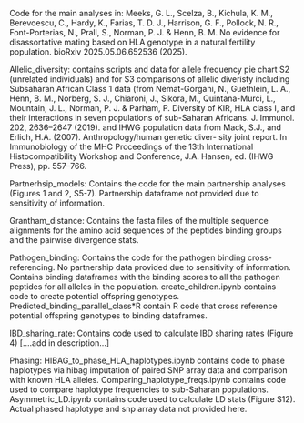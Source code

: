 Code for the main analyses in:
Meeks, G. L., Scelza, B., Kichula, K. M., Berevoescu, C., Hardy, K., Farias, T. D. J., Harrison, G. F., Pollock, N. R., Font-Porterias, N., Prall, S., Norman, P. J. & Henn, B. M. No evidence for disassortative mating based on HLA genotype in a natural fertility population. bioRxiv 2025.05.06.652536 (2025).


Allelic_diversity: contains scripts and data for allele frequency pie chart S2 (unrelated individuals) and for S3 comparisons of allelic diveristy including Subsaharan African Class 1 data (from Nemat-Gorgani, N., Guethlein, L. A., Henn, B. M., Norberg, S. J., Chiaroni, J., Sikora, M., Quintana-Murci, L., Mountain, J. L., Norman, P. J. & Parham, P. Diversity of KIR, HLA class I, and their interactions in seven populations of sub-Saharan Africans. J. Immunol. 202, 2636–2647 (2019). and IHWG population data from 	Mack, S.J., and Erlich, H.A. (2007). Anthropology/human genetic diver- sity joint report. In Immunobiology of the MHC Proceedings of the 13th International Histocompatibility Workshop and Conference, J.A. Hansen, ed. (IHWG Press), pp. 557–766.

Partnerhsip_models: Contains the code for the main partnership analyses (Figures 1 and 2, S5-7). Partnership dataframe not provided due to sensitivity of information.

Grantham_distance: Contains the fasta files of the multiple sequence alignments for the amino acid sequences of the peptides binding groups and the pairwise divergence stats.

Pathogen_binding: Contains the code for the pathogen binding cross-referencing. No partnership data provided due to sensitivity of information. Contains binding dataframes with the binding scores to all the pathogen peptides for all alleles in the population. create_children.ipynb contains code to create potential offspring genotypes. Predicted_binding_parallel_class*R contain R code that cross reference potential offspring genotypes to binding dataframes. 

IBD_sharing_rate: Contains code used to calculate IBD sharing rates (Figure 4) [....add in description...]

Phasing: HIBAG_to_phase_HLA_haplotypes.ipynb contains code to phase haplotypes via hibag imputation of paired SNP array data and comparison with known HLA alleles. Comparing_haplotype_freqs.ipynb contains code used to compare haplotype frequencies to sub-Saharan populations. Asymmetric_LD.ipynb contains code used to calculate LD stats (Figure S12). Actual phased haplotype and snp array data not provided here.
